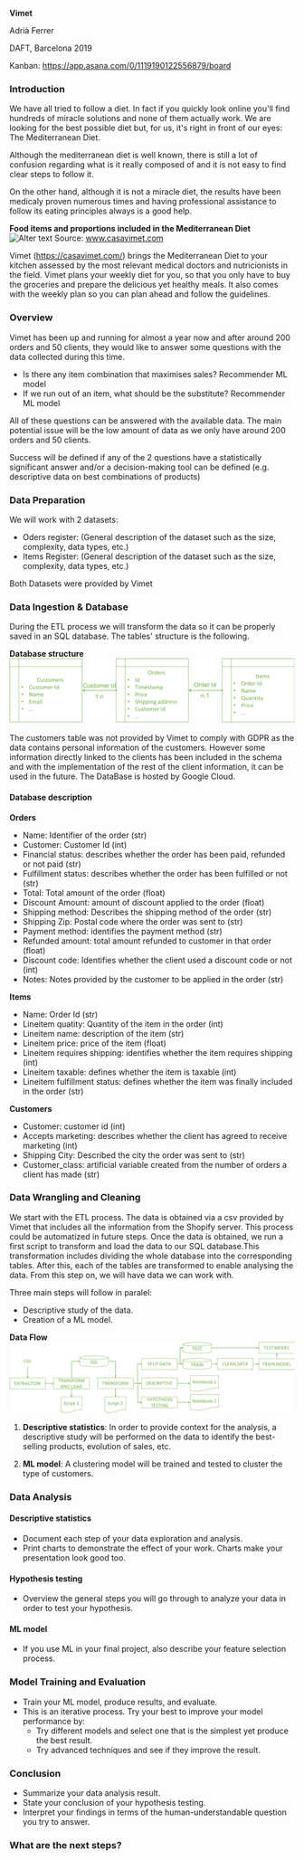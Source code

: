 **Vimet**

Adrià Ferrer

DAFT, Barcelona 2019

Kanban: https://app.asana.com/0/1119190122556879/board

### Introduction
We have all tried to follow a diet. In fact if you quickly look online you'll find hundreds of miracle solutions and none of them actually work. We are looking for the best possible diet but, for us, it's right in front of our eyes: The Mediterranean Diet.

Although the mediterranean diet is well known, there is still a lot of confusion regarding what is it really composed of and it is not easy to find clear steps to follow it.

On the other hand, although it is not a miracle diet, the results have been medicaly proven numerous times and having professional assistance to follow its eating principles always is a good help.

   **Food items and proportions included in the Mediterranean Diet**
![Alter text](https://cdn.shopify.com/s/files/1/0018/5312/8748/files/alimentos-dieta-mediterranea_1024x1024.png?v=1549193784)
Source: www.casavimet.com

Vimet (https://casavimet.com/) brings the Mediterranean Diet to your kitchen assessed by the most relevant medical doctors and nutricionists in the field. Vimet plans your weekly diet for you, so that you only have to buy the groceries and prepare the delicious yet healthy meals. It also comes with the weekly plan so you can plan ahead and follow the guidelines.

### Overview
Vimet has been up and running for almost a year now and after around 200 orders and 50 clients, they would like to answer some questions with the data collected during this time.

* Is there any item combination that maximises sales?
Recommender ML model
* If we run out of an item, what should be the substitute?
Recommender ML model

All of these questions can be answered with the available data. The main potential issue will be the low amount of data as we only have around 200 orders and 50 clients.

Success will be defined if any of the 2 questions have a statistically significant answer and/or a decision-making tool can be defined (e.g. descriptive data on best combinations of products)

### Data Preparation
We will work with 2 datasets:
* Oders register:
(General description of the dataset such as the size, complexity, data types, etc.)
* Items Register: 
(General description of the dataset such as the size, complexity, data types, etc.)

Both Datasets were provided by Vimet

### Data Ingestion & Database
During the ETL process we will transform the data so it can be properly saved in an SQL database. The tables' structure is the following.

**Database structure**
![Alter text](https://github.com/adriaferrer/Vimet/blob/master/DBstructure.png)

The customers table was not provided by Vimet to comply with GDPR as the data contains personal information of the customers. However some information directly linked to the clients has been included in the schema and with the implementation of the rest of the client information, it can be used in the future.
The DataBase is hosted by Google Cloud.

#### Database description
**Orders**
* Name: Identifier of the order (str)
* Customer: Customer Id (int)
* Financial status: describes whether the order has been paid, refunded or not paid (str)
* Fulfillment status: describes whether the order has been fulfilled or not (str)
* Total: Total amount of the order (float)
* Discount Amount: amount of discount applied to the order (float)
* Shipping method: Describes the shipping method of the order (str)
* Shipping Zip: Postal code where the order was sent to (str)
* Payment method: identifies the payment method (str)
* Refunded amount: total amount refunded to customer in that order (float)
* Discount code: Identifies whether the client used a discount code or not (int)
* Notes: Notes provided by the customer to be applied in the order (str)

**Items**
* Name: Order Id (str)
* Lineitem quatity: Quantity of the item in the order (int)
* Lineitem name: description of the item (str)
* Lineitem price: price of the item (float)
* Lineitem requires shipping: identifies whether the item requires shipping (int)
* Lineitem taxable: defines whether the item is taxable (int)
* Lineitem fulfillment status: defines whether the item was finally included in the order (str)

**Customers**
* Customer: customer id (int)
* Accepts marketing: describes whether the client has agreed to receive marketing (int)
* Shipping City: Described the city the order was sent to (str)
* Customer_class: artificial variable created from the number of orders a client has made (str)


### Data Wrangling and Cleaning
We start with the ETL process. The data is obtained via a csv provided by Vimet that includes all the information from the Shopify server. This process could be automatized in future steps. Once the data is obtained, we run a first script to transform and load the data to our SQL database.This transformation includes dividing the whole database into the corresponding tables.
After this, each of the tables are transformed to enable analysing the data. From this step on, we will have data we can work with.

Three main steps will follow in paralel:
* Descriptive study of the data.
* Creation of a ML model.

**Data Flow**
![Alter text](https://github.com/adriaferrer/Vimet/blob/master/DataFlow.png)

1) **Descriptive statistics**: In order to provide context for the analysis, a descriptive study will be performed on the data to identify the best-selling products, evolution of sales, etc.

2) **ML model**: A clustering model will be trained and tested to cluster the type of customers.

### Data Analysis

#### Descriptive statistics
* Document each step of your data exploration and analysis.
* Print charts to demonstrate the effect of your work. Charts make your presentation look good too.

#### Hypothesis testing
* Overview the general steps you will go through to analyze your data in order to test your hypothesis.

#### ML model
* If you use ML in your final project, also describe your feature selection process.

### Model Training and Evaluation
* Train your ML model, produce results, and evaluate.
* This is an iterative process. Try your best to improve your model performance by:
  * Try different models and select one that is the simplest yet produce the best result.
  * Try advanced techniques and see if they improve the result.

### Conclusion
* Summarize your data analysis result.
* State your conclusion of your hypothesis testing.
* Interpret your findings in terms of the human-understandable question you try to answer.

### What are the next steps?
